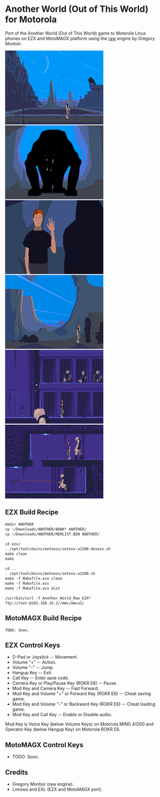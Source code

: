 Another World (Out of This World) for Motorola
==============================================

Port of the Another World (Out of This World) game to Motorola Linux phones on EZX and MotoMAGX platform using the [raw](https://github.com/cyxx/rawgl/tree/raw) engine by Gregory Montoir.

![Motorola EZX Screenshot 1](image/EZX_Screenshot_3.png)
![Motorola EZX Screenshot 2](image/EZX_Screenshot_4.png)
![Motorola EZX Screenshot 3](image/EZX_Screenshot_5.png)
![Motorola EZX Screenshot 4](image/EZX_Screenshot_6.png)
![Motorola EZX Screenshot 5](image/EZX_Screenshot_8.png)
![Motorola EZX Screenshot 6](image/EZX_Screenshot_9.png)

## EZX Build Recipe

```
mkdir ANOTHER
cp ~/Downloads/ANOTHER/BANK* ANOTHER/
cp ~/Downloads/ANOTHER/MEMLIST.BIN ANOTHER/

cd ezx/
. /opt/toolchains/motoezx/setenv-a1200-devezx.sh
make clean
make

cd ..
. /opt/toolchains/motoezx/setenv-a1200.sh
make -f Makefile.ezx clean
make -f Makefile.ezx
make -f Makefile.ezx dist

/usr/bin/curl -T Another_World_Raw_EZX* ftp://root:@192.168.16.2//mmc/mmca1/
```

## MotoMAGX Build Recipe

```
TODO: Soon.
```

## EZX Control Keys

* D-Pad or Joystick -- Movement.
* Volume "+" -- Action.
* Volume "-" -- Jump.
* Hangup Key -- Exit.
* Call Key -- Enter save code.
* Camera Key or Play/Pause Key (ROKR E6) -- Pause.
* Mod Key and Camera Key -- Fast Forward.
* Mod Key and Volume "+" or Forward Key (ROKR E6) -- Cheat saving game.
* Mod Key and Volume "-" or Backward Key (ROKR E6) -- Cheat loading game.
* Mod Key and Call Key -- Enable or Disable audio.

Mod Key is Voice Key (below Volume Keys) on Motorola MING A1200 and Operator Key (below Hangup Key) on Motorola ROKR E6.

## MotoMAGX Control Keys

* TODO: Soon.

## Credits

* Gregory Montoir (raw engine).
* Limows and EXL (EZX and MotoMAGX port).
